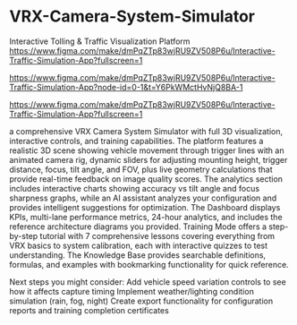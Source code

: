# VRX-Camera-System-Simulator
Interactive Tolling &amp; Traffic Visualization Platform
https://www.figma.com/make/dmPqZTp83wjRU9ZV508P6u/Interactive-Traffic-Simulation-App?fullscreen=1

https://www.figma.com/make/dmPqZTp83wjRU9ZV508P6u/Interactive-Traffic-Simulation-App?node-id=0-1&t=Y6PkWMctHvNjQ8BA-1

https://www.figma.com/make/dmPqZTp83wjRU9ZV508P6u/Interactive-Traffic-Simulation-App?fullscreen=1



 a comprehensive VRX Camera System Simulator with full 3D visualization, interactive controls, and training capabilities. The platform features a realistic 3D scene showing vehicle movement through trigger lines with an animated camera rig, dynamic sliders for adjusting mounting height, trigger distance, focus, tilt angle, and FOV, plus live geometry calculations that provide real-time feedback on image quality scores. The analytics section includes interactive charts showing accuracy vs tilt angle and focus sharpness graphs, while an AI assistant analyzes your configuration and provides intelligent suggestions for optimization. The Dashboard displays KPIs, multi-lane performance metrics, 24-hour analytics, and includes the reference architecture diagrams you provided. Training Mode offers a step-by-step tutorial with 7 comprehensive lessons covering everything from VRX basics to system calibration, each with interactive quizzes to test understanding. The Knowledge Base provides searchable definitions, formulas, and examples with bookmarking functionality for quick reference.

Next steps you might consider:
Add vehicle speed variation controls to see how it affects capture timing
Implement weather/lighting condition simulation (rain, fog, night)
Create export functionality for configuration reports and training completion certificates
